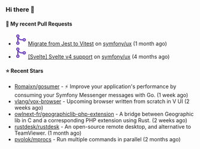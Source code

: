 ### Hi there 👋

#### 🔨 My recent Pull Requests

- ![](./assets/pr-merged.svg) [Migrate from Jest to Vitest](https://github.com/symfony/ux/pull/1202) on [symfony/ux](https://github.com/symfony/ux) (1 month ago)
- ![](./assets/pr-merged.svg) [[Svelte] Svelte v4 support](https://github.com/symfony/ux/pull/1018) on [symfony/ux](https://github.com/symfony/ux) (4 months ago)

#### ⭐ Recent Stars

- [Romaixn/gosumer](https://github.com/Romaixn/gosumer) - ⚡ Improve your application&#39;s performance by consuming your Symfony Messenger messages with Go. (1 week ago)
- [vlang/vox-browser](https://github.com/vlang/vox-browser) - Upcoming browser written from scratch in V UI (2 weeks ago)
- [owlnext-fr/geographiclib-php-extension](https://github.com/owlnext-fr/geographiclib-php-extension) - A bridge between Geographic lib in C and a corresponding PHP extension using Rust. (2 weeks ago)
- [rustdesk/rustdesk](https://github.com/rustdesk/rustdesk) - An open-source remote desktop, and alternative to TeamViewer. (1 month ago)
- [pvolok/mprocs](https://github.com/pvolok/mprocs) - Run multiple commands in parallel (2 months ago)